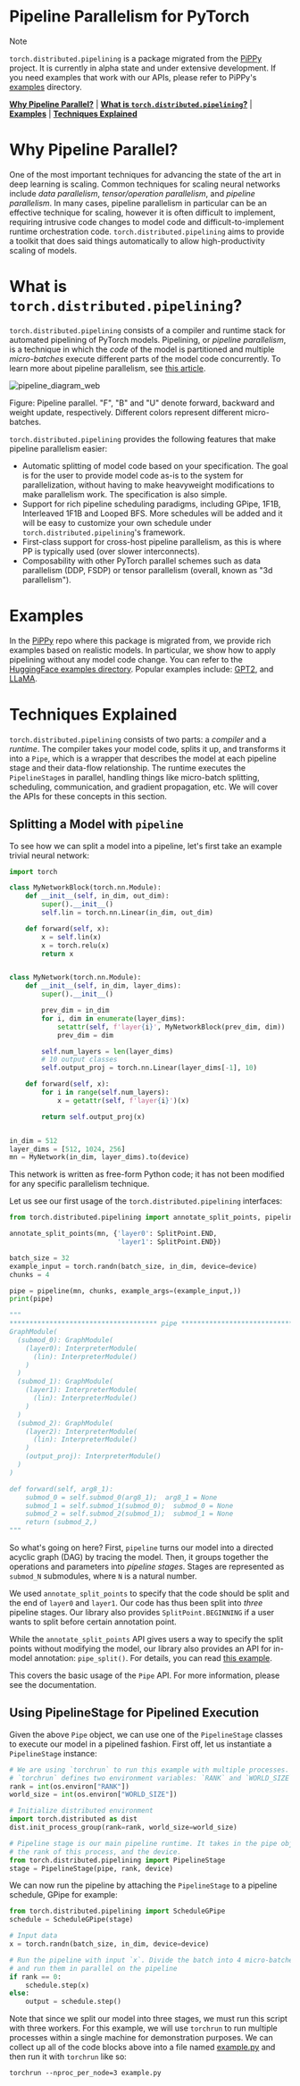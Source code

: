 # Pipeline Parallelism for PyTorch

> [!NOTE]
> `torch.distributed.pipelining` is a package migrated from the [PiPPy](https://github.com/pytorch/PiPPy) project. It is currently in alpha state and under extensive development. If you need examples that work with our APIs, please refer to PiPPy's [examples](https://github.com/pytorch/PiPPy/tree/main/examples) directory.

[**Why Pipeline Parallel?**](#why-pipeline-parallel)
| [**What is `torch.distributed.pipelining`?**](#what-is-torchdistributedpipelining)
| [**Examples**](#examples)
| [**Techniques Explained**](#techniques-explained)

# Why Pipeline Parallel?

One of the most important techniques for advancing the state of the art in deep learning is scaling. Common techniques for scaling neural networks include _data parallelism_, _tensor/operation parallelism_, and _pipeline parallelism_. In many cases, pipeline parallelism in particular can be an effective technique for scaling, however it is often difficult to implement, requiring intrusive code changes to model code and difficult-to-implement runtime orchestration code. `torch.distributed.pipelining` aims to provide a toolkit that does said things automatically to allow high-productivity scaling of models.

# What is `torch.distributed.pipelining`?

`torch.distributed.pipelining` consists of a compiler and runtime stack for automated pipelining of PyTorch models. Pipelining, or _pipeline parallelism_, is a technique in which the _code_ of the model is partitioned and multiple _micro-batches_ execute different parts of the model code concurrently. To learn more about pipeline parallelism, see [this article](https://www.deepspeed.ai/tutorials/pipeline/).

![pipeline_diagram_web](https://github.com/pytorch/PiPPy/assets/6676466/c93e2fe7-1cd4-49a2-9fd8-231ec9905e0c)

Figure: Pipeline parallel. "F", "B" and "U" denote forward, backward and weight update, respectively. Different colors represent different micro-batches.

`torch.distributed.pipelining` provides the following features that make pipeline parallelism easier:

* Automatic splitting of model code based on your specification. The goal is for the user to provide model code as-is to the system for parallelization, without having to make heavyweight modifications to make parallelism work. The specification is also simple.
* Support for rich pipeline scheduling paradigms, including GPipe, 1F1B, Interleaved 1F1B and Looped BFS. More schedules will be added and it will be easy to customize your own schedule under `torch.distributed.pipelining`'s framework.
* First-class support for cross-host pipeline parallelism, as this is where PP is typically used (over slower interconnects).
* Composability with other PyTorch parallel schemes such as data parallelism (DDP, FSDP) or tensor  parallelism (overall, known as "3d parallelism").

# Examples

In the [PiPPy](https://github.com/pytorch/PiPPy) repo where this package is migrated from, we provide rich examples based on realistic models. In particular, we show how to apply pipelining without any model code change. You can refer to the [HuggingFace examples directory](https://github.com/pytorch/PiPPy/tree/main/examples/huggingface). Popular examples include: [GPT2](https://github.com/pytorch/PiPPy/tree/main/examples/huggingface/pippy_gpt2.py), and [LLaMA](https://github.com/pytorch/PiPPy/tree/main/examples/llama).

# Techniques Explained

`torch.distributed.pipelining` consists of two parts: a _compiler_ and a _runtime_. The compiler takes your model code, splits it up, and transforms it into a `Pipe`, which is a wrapper that describes the model at each pipeline stage and their data-flow relationship. The runtime executes the `PipelineStage`s in parallel, handling things like micro-batch splitting, scheduling, communication, and gradient propagation, etc. We will cover the APIs for these concepts in this section.

## Splitting a Model with `pipeline`

To see how we can split a model into a pipeline, let's first take an example trivial neural network:

```python
import torch

class MyNetworkBlock(torch.nn.Module):
    def __init__(self, in_dim, out_dim):
        super().__init__()
        self.lin = torch.nn.Linear(in_dim, out_dim)

    def forward(self, x):
        x = self.lin(x)
        x = torch.relu(x)
        return x


class MyNetwork(torch.nn.Module):
    def __init__(self, in_dim, layer_dims):
        super().__init__()

        prev_dim = in_dim
        for i, dim in enumerate(layer_dims):
            setattr(self, f'layer{i}', MyNetworkBlock(prev_dim, dim))
            prev_dim = dim

        self.num_layers = len(layer_dims)
        # 10 output classes
        self.output_proj = torch.nn.Linear(layer_dims[-1], 10)

    def forward(self, x):
        for i in range(self.num_layers):
            x = getattr(self, f'layer{i}')(x)

        return self.output_proj(x)


in_dim = 512
layer_dims = [512, 1024, 256]
mn = MyNetwork(in_dim, layer_dims).to(device)
```

This network is written as free-form Python code; it has not been modified for any specific parallelism technique.

Let us see our first usage of the `torch.distributed.pipelining` interfaces:

```python
from torch.distributed.pipelining import annotate_split_points, pipeline, Pipe, SplitPoint

annotate_split_points(mn, {'layer0': SplitPoint.END,
                           'layer1': SplitPoint.END})

batch_size = 32
example_input = torch.randn(batch_size, in_dim, device=device)
chunks = 4

pipe = pipeline(mn, chunks, example_args=(example_input,))
print(pipe)

"""
************************************* pipe *************************************
GraphModule(
  (submod_0): GraphModule(
    (layer0): InterpreterModule(
      (lin): InterpreterModule()
    )
  )
  (submod_1): GraphModule(
    (layer1): InterpreterModule(
      (lin): InterpreterModule()
    )
  )
  (submod_2): GraphModule(
    (layer2): InterpreterModule(
      (lin): InterpreterModule()
    )
    (output_proj): InterpreterModule()
  )
)

def forward(self, arg8_1):
    submod_0 = self.submod_0(arg8_1);  arg8_1 = None
    submod_1 = self.submod_1(submod_0);  submod_0 = None
    submod_2 = self.submod_2(submod_1);  submod_1 = None
    return (submod_2,)
"""
```

So what's going on here? First, `pipeline` turns our model into a directed acyclic graph (DAG) by tracing the model. Then, it groups together the operations and parameters into _pipeline stages_. Stages are represented as `submod_N` submodules, where `N` is a natural number.

We used `annotate_split_points` to specify that the code should be split and the end of `layer0` and `layer1`. Our code has thus been split into _three_ pipeline stages. Our library also provides `SplitPoint.BEGINNING` if a user wants to split before certain annotation point.

While the `annotate_split_points` API gives users a way to specify the split points without modifying the model, our library also provides an API for in-model annotation: `pipe_split()`. For details, you can read [this example](https://github.com/pytorch/PiPPy/blob/main/test/test_pipe.py).

This covers the basic usage of the `Pipe` API. For more information, please see the documentation.

<!-- (TODO: link to docs when live) -->

## Using PipelineStage for Pipelined Execution

Given the above `Pipe` object, we can use one of the `PipelineStage` classes to execute our model in a pipelined fashion. First off, let us instantiate a `PipelineStage` instance:

```python
# We are using `torchrun` to run this example with multiple processes.
# `torchrun` defines two environment variables: `RANK` and `WORLD_SIZE`.
rank = int(os.environ["RANK"])
world_size = int(os.environ["WORLD_SIZE"])

# Initialize distributed environment
import torch.distributed as dist
dist.init_process_group(rank=rank, world_size=world_size)

# Pipeline stage is our main pipeline runtime. It takes in the pipe object,
# the rank of this process, and the device.
from torch.distributed.pipelining import PipelineStage
stage = PipelineStage(pipe, rank, device)
```

We can now run the pipeline by attaching the `PipelineStage` to a pipeline schedule, GPipe for example:

```python
from torch.distributed.pipelining import ScheduleGPipe
schedule = ScheduleGPipe(stage)

# Input data
x = torch.randn(batch_size, in_dim, device=device)

# Run the pipeline with input `x`. Divide the batch into 4 micro-batches
# and run them in parallel on the pipeline
if rank == 0:
    schedule.step(x)
else:
    output = schedule.step()
```

Note that since we split our model into three stages, we must run this script with three workers. For this example, we will use `torchrun` to run multiple processes within a single machine for demonstration purposes. We can collect up all of the code blocks above into a file named [example.py](https://github.com/pytorch/PiPPy/tree/main/examples/basic) and then run it with `torchrun` like so:

```
torchrun --nproc_per_node=3 example.py
```

